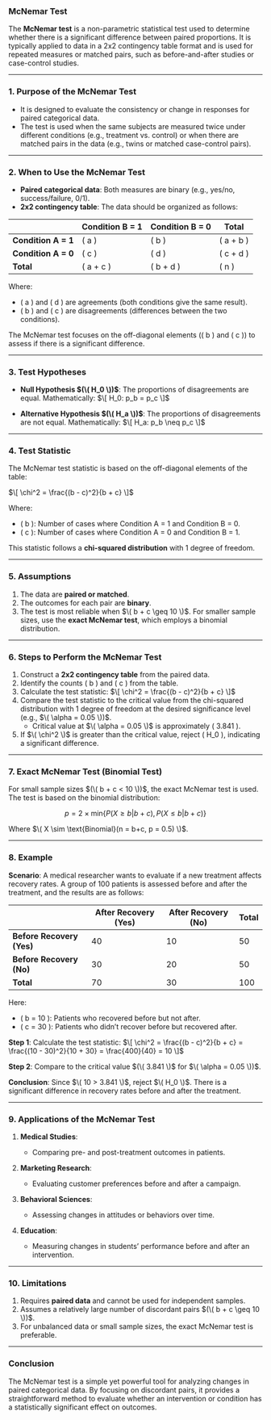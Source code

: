 ### **McNemar Test**

The **McNemar test** is a non-parametric statistical test used to determine whether there is a significant difference between paired proportions. It is typically applied to data in a 2x2 contingency table format and is used for repeated measures or matched pairs, such as before-and-after studies or case-control studies.

---

### **1. Purpose of the McNemar Test**

- It is designed to evaluate the consistency or change in responses for paired categorical data.
- The test is used when the same subjects are measured twice under different conditions (e.g., treatment vs. control) or when there are matched pairs in the data (e.g., twins or matched case-control pairs).

---

### **2. When to Use the McNemar Test**

- **Paired categorical data**: Both measures are binary (e.g., yes/no, success/failure, 0/1).
- **2x2 contingency table**: The data should be organized as follows:

|               | Condition B = 1 | Condition B = 0 | Total |
|---------------|-----------------|-----------------|-------|
| **Condition A = 1** | \( a \)             | \( b \)             | \( a + b \) |
| **Condition A = 0** | \( c \)             | \( d \)             | \( c + d \) |
| **Total**     | \( a + c \)       | \( b + d \)       | \( n \)     |

Where:
- \( a \) and \( d \) are agreements (both conditions give the same result).
- \( b \) and \( c \) are disagreements (differences between the two conditions).

The McNemar test focuses on the off-diagonal elements (\( b \) and \( c \)) to assess if there is a significant difference.

---

### **3. Test Hypotheses**

- **Null Hypothesis $(\( H_0 \))$**:
  The proportions of disagreements are equal. Mathematically:
  $\[
  H_0: p_b = p_c
  \]$

- **Alternative Hypothesis $(\( H_a \))$**:
  The proportions of disagreements are not equal. Mathematically:
  $\[
  H_a: p_b \neq p_c
  \]$

---

### **4. Test Statistic**

The McNemar test statistic is based on the off-diagonal elements of the table:

$\[
\chi^2 = \frac{(b - c)^2}{b + c}
\]$

Where:
- \( b \): Number of cases where Condition A = 1 and Condition B = 0.
- \( c \): Number of cases where Condition A = 0 and Condition B = 1.

This statistic follows a **chi-squared distribution** with 1 degree of freedom.

---

### **5. Assumptions**

1. The data are **paired or matched**.
2. The outcomes for each pair are **binary**.
3. The test is most reliable when $\( b + c \geq 10 \)$. For smaller sample sizes, use the **exact McNemar test**, which employs a binomial distribution.

---

### **6. Steps to Perform the McNemar Test**

1. Construct a **2x2 contingency table** from the paired data.
2. Identify the counts \( b \) and \( c \) from the table.
3. Calculate the test statistic:
   $\[
   \chi^2 = \frac{(b - c)^2}{b + c}
   \]$
4. Compare the test statistic to the critical value from the chi-squared distribution with 1 degree of freedom at the desired significance level (e.g., $\( \alpha = 0.05 \))$.
   - Critical value at $\( \alpha = 0.05 \)$ is approximately \( 3.841 \).
5. If $\( \chi^2 \)$ is greater than the critical value, reject \( H_0 \), indicating a significant difference.

---

### **7. Exact McNemar Test (Binomial Test)**

For small sample sizes $(\( b + c < 10 \))$, the exact McNemar test is used. The test is based on the binomial distribution:

```math
p = 2 \times \text{min}\left\{P(X \geq b | b+c), P(X \leq b | b+c)\right\}
```

Where $\( X \sim \text{Binomial}(n = b+c, p = 0.5) \)$.

---

### **8. Example**

**Scenario**: A medical researcher wants to evaluate if a new treatment affects recovery rates. A group of 100 patients is assessed before and after the treatment, and the results are as follows:

|               | After Recovery (Yes) | After Recovery (No) | Total |
|---------------|-----------------------|----------------------|-------|
| **Before Recovery (Yes)** | 40                    | 10                   | 50    |
| **Before Recovery (No)**  | 30                    | 20                   | 50    |
| **Total**       | 70                    | 30                   | 100   |

Here:
- \( b = 10 \): Patients who recovered before but not after.
- \( c = 30 \): Patients who didn’t recover before but recovered after.

**Step 1**: Calculate the test statistic:
$\[
\chi^2 = \frac{(b - c)^2}{b + c} = \frac{(10 - 30)^2}{10 + 30} = \frac{400}{40} = 10
\]$

**Step 2**: Compare to the critical value $(\( 3.841 \)$ for $\( \alpha = 0.05 \))$.

**Conclusion**:
Since $\( 10 > 3.841 \)$, reject $\( H_0 \)$. There is a significant difference in recovery rates before and after the treatment.

---

### **9. Applications of the McNemar Test**

1. **Medical Studies**:
   - Comparing pre- and post-treatment outcomes in patients.
   
2. **Marketing Research**:
   - Evaluating customer preferences before and after a campaign.

3. **Behavioral Sciences**:
   - Assessing changes in attitudes or behaviors over time.

4. **Education**:
   - Measuring changes in students’ performance before and after an intervention.

---

### **10. Limitations**

1. Requires **paired data** and cannot be used for independent samples.
2. Assumes a relatively large number of discordant pairs $(\( b + c \geq 10 \))$.
3. For unbalanced data or small sample sizes, the exact McNemar test is preferable.

---

### **Conclusion**

The McNemar test is a simple yet powerful tool for analyzing changes in paired categorical data. By focusing on discordant pairs, it provides a straightforward method to evaluate whether an intervention or condition has a statistically significant effect on outcomes.
